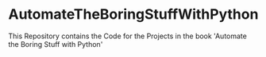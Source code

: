 # AutomateTheBoringStuffWithPython
This Repository contains the Code for the Projects in the book 'Automate the Boring Stuff with Python'
